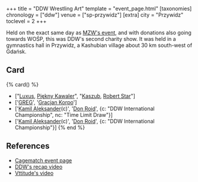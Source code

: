 +++
title = "DDW Wrestling Art"
template = "event_page.html"
[taxonomies]
chronology = ["ddw"]
venue = ["sp-przywidz"]
[extra]
city = "Przywidz"
toclevel = 2
+++

Held on the exact same day as [MZW's event](@/e/mzw/2015-01-11-mzw-charity-show-2015.md), and with donations also going towards WOŚP, this was DDW's second charity show.
It was held in a gymnastics hall in Przywidz, a Kashubian village about 30&nbsp;km south-west of Gdańsk.

## Card

{% card() %}
- ["[Luxus](@/w/luxus.md), [Piękny Kawaler](@/w/piekny-kawaler.md)", "[Kaszub](@/w/kaszub.md),
    [Robert Star](@/w/robert-star.md)"]
- ['[GREG](@/w/greg.md)', '[Gracjan Korpo](@/w/gracjan-korpo.md)']
- ['[Kamil Aleksander](@/w/kamil-aleksander.md)(c)', '[Don Roid](@/w/don-roid.md)',
  {c: "DDW International Championship", nc: "Time Limit Draw"}]
- ['[Kamil Aleksander](@/w/kamil-aleksander.md)(c)', '[Don Roid](@/w/don-roid.md)',
  {c: "DDW International Championship"}]
{% end %}

## References

* [Cagematch event page](https://www.cagematch.net/?id=1&nr=123193)
* [DDW's recap video](https://www.youtube.com/watch?v=MXT32x52Wdw)
* [Vttitude's video](https://www.youtube.com/watch?v=SHVqgJsIROk)

